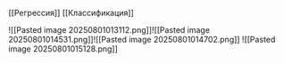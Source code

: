 [[Регрессия]]
[[Классификация]]

![[Pasted image 20250801013112.png]]![[Pasted image 20250801014531.png]]![[Pasted image 20250801014702.png]]
![[Pasted image 20250801015128.png]]